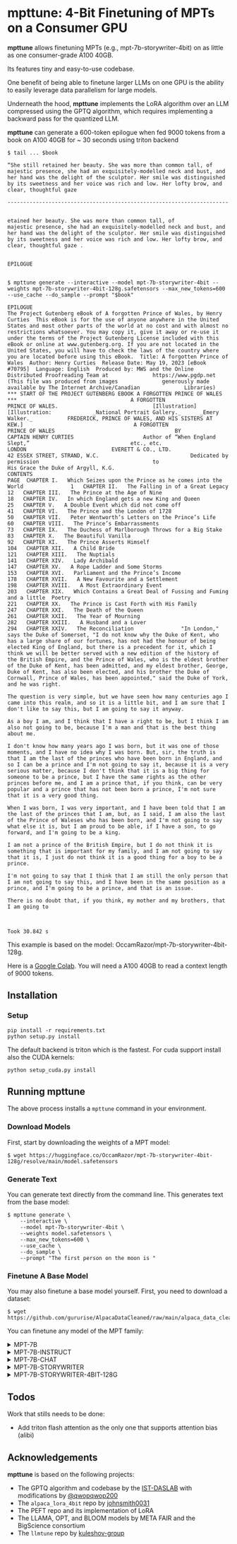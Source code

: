 # mpttune: 4-Bit Finetuning of MPTs on a Consumer GPU

**mpttune** allows finetuning MPTs (e.g., mpt-7b-storywriter-4bit) on as little as one consumer-grade A100 40GB. 

Its features tiny and easy-to-use codebase.

One benefit of being able to finetune larger LLMs on one GPU is the ability to easily leverage data parallelism for large models.

Underneath the hood, **mpttune** implements the LoRA algorithm over an LLM compressed using the GPTQ algorithm, which requires implementing a backward pass for the quantized LLM.

**mpttune** can generate a 600-token epilogue when fed 9000 tokens from a book on A100 40GB for ~ 30 seconds using triton backend

```
$ tail ... $book

“She still retained her beauty. She was more than common tall, of
majestic presence, she had an exquisitely-modelled neck and bust, and
her hand was the delight of the sculptor. Her smile was distinguished
by its sweetness and her voice was rich and low. Her lofty brow, and
clear, thoughtful gaze  

----------------------------------------------------------------------


etained her beauty. She was more than common tall, of
majestic presence, she had an exquisitely-modelled neck and bust, and
her hand was the delight of the sculptor. Her smile was distinguished
by its sweetness and her voice was rich and low. Her lofty brow, and
clear, thoughtful gaze . 


EPILOGUE


$ mpttune generate --interactive --model mpt-7b-storywriter-4bit --weights mpt-7b-storywriter-4bit-128g.safetensors --max_new_tokens=600 --use_cache --do_sample --prompt "$book"

EPILOGUE
The Project Gutenberg eBook of A forgotten Prince of Wales, by Henry Curties  This eBook is for the use of anyone anywhere in the United States and most other parts of the world at no cost and with almost no restrictions whatsoever. You may copy it, give it away or re-use it under the terms of the Project Gutenberg License included with this eBook or online at www.gutenberg.org. If you are not located in the United States, you will have to check the laws of the country where you are located before using this eBook.  Title: A forgotten Prince of Wales  Author: Henry Curties  Release Date: May 19, 2023 [eBook #70795]  Language: English  Produced by: MWS and the Online Distributed Proofreading Team at              https://www.pgdp.net (This file was produced from images              generously made available by The Internet Archive/Canadian              Libraries)  *** START OF THE PROJECT GUTENBERG EBOOK A FORGOTTEN PRINCE OF WALES ***                                    A FORGOTTEN                             PRINCE OF WALES.                              [Illustration]                              [Illustration:             _National Portrait Gallery._      _Emery Walker._           FREDERICK, PRINCE OF WALES, AND HIS SISTERS AT KEW.]                                   A FORGOTTEN                             PRINCE OF WALES                                      BY                          CAPTAIN HENRY CURTIES                      Author of “When England Slept,”                                etc., etc.                                    LONDON                           EVERETT & CO., LTD.                      42 ESSEX STREET, STRAND, W.C.                             Dedicated by permission                                    to                    His Grace the Duke of Argyll, K.G.                                    CONTENTS                                                                       PAGE  CHAPTER I.   Which Seizes upon the Prince as he comes into the World               1   CHAPTER II.   The Falling in of a Great Legacy                                     12   CHAPTER III.   The Prince at the Age of Nine                                        18   CHAPTER IV.   In which England gets a new King and Queen                           25   CHAPTER V.   A Double Event which did not come off                                41   CHAPTER VI.   The Prince and the London of 1728                                    50   CHAPTER VII.   Peter Wentworth’s Letters on the Prince’s Life                       60   CHAPTER VIII.   The Prince’s Embarrassments                                          73   CHAPTER IX.   The Duchess of Marlborough Throws for a Big Stake                    83   CHAPTER X.   The Beautiful Vanilla                                                92   CHAPTER XI.   The Prince Asserts Himself                                          104   CHAPTER XII.   A Child Bride                                                       121   CHAPTER XIII.   The Nuptials                                                        141   CHAPTER XIV.   Lady Archibald                                                      147   CHAPTER XV.   A Rope Ladder and Some Storms                                       153   CHAPTER XVI.   Parliament and the Prince’s Income                                  178   CHAPTER XVII.   A New Favourite and a Settlement                                    198   CHAPTER XVIII.   A Most Extraordinary Event                                          203   CHAPTER XIX.   Which Contains a Great Deal of Fussing and Fuming and a little  Poetry                                                              221   CHAPTER XX.   The Prince is Cast Forth with His Family                            247   CHAPTER XXI.   The Death of the Queen                                              261   CHAPTER XXII.   The Year of Mourning                                                282   CHAPTER XXIII.   A Husband and a Lover                                               294   CHAPTER XXIV.   The Reconciliation               "In London," says the Duke of Somerset, "I do not know why the Duke of Kent, who has a large share of our fortunes, has not had the honour of being elected King of England, but there is a precedent for it, which I think we will be better served with a new edition of the history of the British Empire, and the Prince of Wales, who is the eldest brother of the Duke of Kent, has been admitted, and my eldest brother, George, Duke of Kent, has also been elected, and his brother the Duke of Cornwall, Prince of Wales, has been appointed," said the Duke of York, and he was right.

The question is very simple, but we have seen how many centuries ago I came into this realm, and so it is a little bit, and I am sure that I don't like to say this, but I am going to say it anyway.

As a boy I am, and I think that I have a right to be, but I think I am also not going to be, because I'm a man and that is the best thing about me.

I don't know how many years ago I was born, but it was one of those moments, and I have no idea why I was born. But, sir, the truth is that I am the last of the princes who have been born in England, and so I can be a prince and I'm not going to say it, because it is a very serious matter, because I don't think that it is a big thing for someone to be a prince, but I have the same rights as the other princes before me, and I am a prince that, if you think, can be very popular and a prince that has not been born a prince, I'm not sure that it is a very good thing.

When I was born, I was very important, and I have been told that I am the last of the princes that I am, but, as I said, I am also the last of the Prince of Waleses who has been born, and I'm not going to say what else it is, but I am proud to be able, if I have a son, to go forward, and I'm going to be a king.

I am not a prince of the British Empire, but I do not think it is something that is important for my family, and I am not going to say that it is, I just do not think it is a good thing for a boy to be a prince.

I'm not going to say that I think that I am still the only person that I am not going to say this, and I have been in the same position as a prince, and I'm going to be a prince, and that is an issue.

There is no doubt that, if you think, my mother and my brothers, that I am going to



Took 30.842 s
```

This example is based on the model: OccamRazor/mpt-7b-storywriter-4bit-128g.

Here is a [Google Colab](https://colab.research.google.com/drive/1JoSObRbuehRHWh7Q12Qy-7kFPRVj25yz?usp=sharing). 
You will need a A100 40GB to read a context length of 9000 tokens.

## Installation

### Setup

```
pip install -r requirements.txt 
python setup.py install         
```

The default backend is triton which is the fastest. For cuda support install also the CUDA kernels:

```
python setup_cuda.py install         
```


## Running mpttune

The above process installs a `mpttune` command in your environment.

### Download Models

First, start by downloading the weights of a MPT model:
```
$ wget https://huggingface.co/OccamRazor/mpt-7b-storywriter-4bit-128g/resolve/main/model.safetensors
```

### Generate Text

You can generate text directly from the command line. This generates text from the base model:
```
$ mpttune generate \
    --interactive \
    --model mpt-7b-storywriter-4bit \
    --weights model.safetensors \
    --max_new_tokens=600 \
    --use_cache \
    --do_sample \
    --prompt "The first person on the moon is "
```

### Finetune A Base Model

You may also finetune a base model yourself. First, you need to download a dataset:
```
$ wget https://github.com/gururise/AlpacaDataCleaned/raw/main/alpaca_data_cleaned.json
```

You can finetune any model of the MPT family:

<details>
<summary>MPT-7B</summary>
<br>

    $ mpttune finetune \
        --model=mpt-7b \
        --weights=mosaicml/mpt-7b \
        --dataset=./alpaca_data_cleaned.json \
        --data_type=alpaca \
        --lora_out_dir=./mpt-7b-alpaca/ \
        --mbatch_size=1 \
        --batch_size=2 \
        --epochs=3 \
        --lr=3e-4 \
        --cutoff_len=256 \
        --lora_r=8 \
        --lora_alpha=16 \
        --lora_dropout=0.05 \
        --warmup_steps=5 \
        --save_steps=50 \
        --save_total_limit=3 \
        --logging_steps=5 \
        --target_modules='["Wqkv"]'

    The above commands will download the model and use LoRA to finetune the quantized model. The final adapters and the checkpoints will be saved in `mpt-7b-alpaca` and available for generation as follows:

    $ mpttune generate \
        --interactive \
        --model mpt-7b \
        --weights mosaicml/mpt-7b \
        --lora_apply_dir mpt-7b-alpaca \
        --max_new_tokens 50 \
        --use_cache \
        --do_sample \
        --instruction "How to prepare pasta?"

</details>


<details>
<summary>MPT-7B-INSTRUCT</summary>
<br>

    $ mpttune finetune \
        --model=mpt-7b-instruct \
        --weights=mosaicml/mpt-7b-instruct \
        --dataset=./alpaca_data_cleaned.json \
        --data_type=alpaca \
        --lora_out_dir=./mpt-7b-instruct-alpaca/ \
        --mbatch_size=1 \
        --batch_size=2 \
        --epochs=3 \
        --lr=3e-4 \
        --cutoff_len=256 \
        --lora_r=8 \
        --lora_alpha=16 \
        --lora_dropout=0.05 \
        --warmup_steps=5 \
        --save_steps=50 \
        --save_total_limit=3 \
        --logging_steps=5 \
        --target_modules='["Wqkv"]'

    The above commands will download the model and use LoRA to finetune the quantized model. The final adapters and the checkpoints will be saved in `mpt-7b-instruct-alpaca` and available for generation as follows:

    $ mpttune generate \
        --interactive \
        --model mpt-7b-instruct \
        --weights mosaicml/mpt-7b-instruct \
        --lora_apply_dir mpt-7b-instruct-alpaca \
        --max_new_tokens 50 \
        --use_cache \
        --do_sample \
        --instruction "How to prepare pasta?"

</details>


<details>
<summary>MPT-7B-CHAT</summary>
<br>

    $ mpttune finetune \
        --model=mpt-7b-chat \
        --weights=mosaicml/mpt-7b-chat \
        --dataset=./alpaca_data_cleaned.json \
        --data_type=alpaca \
        --lora_out_dir=./mpt-7b-chat-alpaca/ \
        --mbatch_size=1 \
        --batch_size=2 \
        --epochs=3 \
        --lr=3e-4 \
        --cutoff_len=256 \
        --lora_r=8 \
        --lora_alpha=16 \
        --lora_dropout=0.05 \
        --warmup_steps=5 \
        --save_steps=50 \
        --save_total_limit=3 \
        --logging_steps=5 \
        --target_modules='["Wqkv"]'

    The above commands will download the model and use LoRA to finetune the quantized model. The final adapters and the checkpoints will be saved in `mpt-7b-chat-alpaca` and available for generation as follows:

    $ mpttune generate \
        --interactive \
        --model mpt-7b-chat \
        --weights mosaicml/mpt-7b-chat\
        --lora_apply_dir mpt-7b-chat-alpaca \
        --max_new_tokens 50 \
        --use_cache \
        --do_sample \
        --instruction "How to prepare pasta?"

</details>


<details>
<summary>MPT-7B-STORYWRITER</summary>
<br>

    $ mpttune finetune \
        --model=mpt-7b-storywriter \
        --weights=mosaicml/mpt-7b-storywriter \
        --dataset=./alpaca_data_cleaned.json \
        --data_type=alpaca \
        --lora_out_dir=./mpt-7b-storywriter-alpaca/ \
        --mbatch_size=1 \
        --batch_size=2 \
        --epochs=3 \
        --lr=3e-4 \
        --cutoff_len=256 \
        --lora_r=8 \
        --lora_alpha=16 \
        --lora_dropout=0.05 \
        --warmup_steps=5 \
        --save_steps=50 \
        --save_total_limit=3 \
        --logging_steps=5 \
        --target_modules='["Wqkv"]'

    The above commands will download the model and use LoRA to finetune the quantized model. The final adapters and the checkpoints will be saved in `mpt-7b-storywriter-alpaca` and available for generation as follows:

    $ mpttune generate \
        --interactive \
        --model mpt-7b-storywriter \
        --weights mosaicml/mpt-7b-storywriter \
        --lora_apply_dir mpt-7b-storywriter-alpaca \
        --max_new_tokens 50 \
        --use_cache \
        --do_sample \
        --instruction "How to prepare pasta?"

</details>


<details>
<summary>MPT-7B-STORYWRITER-4BIT-128G</summary>
<br>

    $ wget https://huggingface.co/OccamRazor/mpt-7b-storywriter-4bit-128g/resolve/main/model.safetensors
    
    $ mpttune finetune \
        --model=mpt-7b-storywriter-4bit \
        --weights=./model.safetensors \
        --dataset=./alpaca_data_cleaned.json \
        --data_type=alpaca \
        --lora_out_dir=./mpt-7b-storywriter-4bit-alpaca/ \
        --mbatch_size=1 \
        --batch_size=2 \
        --epochs=3 \
        --lr=3e-4 \
        --cutoff_len=256 \
        --lora_r=8 \
        --lora_alpha=16 \
        --lora_dropout=0.05 \
        --warmup_steps=5 \
        --save_steps=50 \
        --save_total_limit=3 \
        --logging_steps=5 \
        --target_modules='["Wqkv"]'

    The above commands will download the model and use LoRA to finetune the quantized model. The final adapters and the checkpoints will be saved in `mpt-7b-storywriter-4bit-alpaca` and available for generation as follows:

    $ mpttune generate \
        --interactive \
        --model mpt-7b-storywriter-4bit \
        --weights model.safetensors \
        --lora_apply_dir mpt-7b-storywriter-4bit-alpaca \
        --max_new_tokens=50 \
        --use_cache \
        --do_sample \
        --instruction "How to prepare pasta?"

</details>









## Todos

Work that stills needs to be done:
* Add triton flash attention as the only one that supports attention bias (alibi)


## Acknowledgements

**mpttune** is based on the following projects:
* The GPTQ algorithm and codebase by the [IST-DASLAB](https://github.com/IST-DASLab/gptq) with modifications by [@qwopqwop200](https://github.com/qwopqwop200/)
* The `alpaca_lora_4bit` repo by [johnsmith0031](https://github.com/johnsmith0031)
* The PEFT repo and its implementation of LoRA
* The LLAMA, OPT, and BLOOM models by META FAIR and the BigScience consortium
* The `llmtune` repo by [kuleshov-group](https://github.com/kuleshov-group/llmtune)
